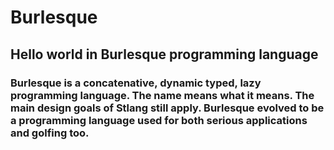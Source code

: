 # Burlesque
## Hello world in Burlesque programming language

### Burlesque is a concatenative, dynamic typed, lazy programming language. The name means what it means. The main design goals of Stlang still apply. Burlesque evolved to be a programming language used for both serious applications and golfing too.